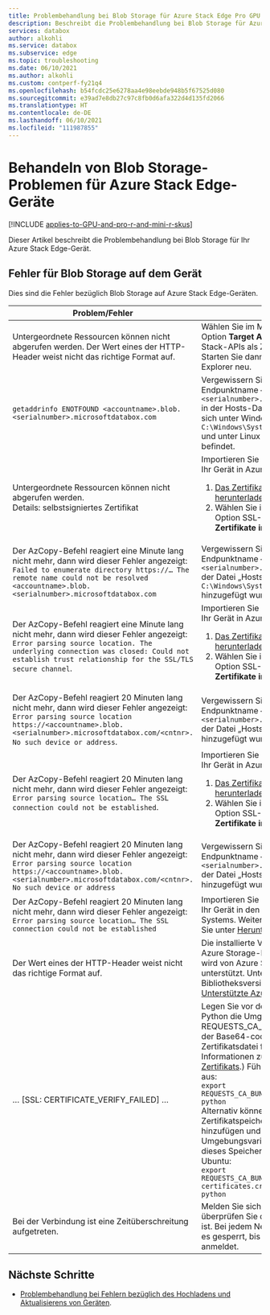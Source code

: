 ```yaml
---
title: Problembehandlung bei Blob Storage für Azure Stack Edge Pro GPU | Microsoft-Dokumentation
description: Beschreibt die Problembehandlung bei Blob Storage für Azure Stack Edge-Geräte.
services: databox
author: alkohli
ms.service: databox
ms.subservice: edge
ms.topic: troubleshooting
ms.date: 06/10/2021
ms.author: alkohli
ms.custom: contperf-fy21q4
ms.openlocfilehash: b54fcdc25e6278aa4e98eebde948b5f67525d080
ms.sourcegitcommit: e39ad7e8db27c97c8fb0d6afa322d4d135fd2066
ms.translationtype: HT
ms.contentlocale: de-DE
ms.lasthandoff: 06/10/2021
ms.locfileid: "111987855"
---
```

# <a name="troubleshoot-blob-storage-issues-for-an-azure-stack-edge-device"></a>Behandeln von Blob Storage-Problemen für Azure Stack Edge-Geräte 

[!INCLUDE [applies-to-GPU-and-pro-r-and-mini-r-skus](../../includes/azure-stack-edge-applies-to-gpu-pro-r-mini-r-sku.md)]

Dieser Artikel beschreibt die Problembehandlung bei Blob Storage für Ihr Azure Stack Edge-Gerät. 

## <a name="errors-for-blob-storage-on-device"></a>Fehler für Blob Storage auf dem Gerät 

Dies sind die Fehler bezüglich Blob Storage auf Azure Stack Edge-Geräten.

| **Problem/Fehler** |  **Lösung** | 
|--------------------|-----------------|
|Untergeordnete Ressourcen können nicht abgerufen werden. Der Wert eines der HTTP-Header weist nicht das richtige Format auf.| Wählen Sie im Menü **Bearbeiten** die Option **Target Azure Stack APIs** (Azure Stack-APIs als Ziel verwenden) aus. Starten Sie dann Azure Storage-Explorer neu.|
|`getaddrinfo ENOTFOUND <accountname>.blob.<serialnumber>.microsoftdatabox.com`|Vergewissern Sie sich, dass der Endpunktname `<accountname>.blob.<serialnumber>.microsoftdatabox.com` in der Hosts-Datei eingetragen ist, die sich unter Windows am Pfad `C:\Windows\System32\drivers\etc\hosts` und unter Linux am Pfad `/etc/hosts` befindet.|
|Untergeordnete Ressourcen können nicht abgerufen werden.<br> Details: selbstsigniertes Zertifikat |Importieren Sie das SSL-Zertifikat für Ihr Gerät in Azure Storage-Explorer: <ol><li>[Das Zertifikat generieren und herunterladen](azure-stack-edge-gpu-deploy-configure-certificates.md#generate-device-certificates).</li><li>Wählen Sie im Menü **Bearbeiten** die Option SSL-Zertifikate und dann **Zertifikate importieren** aus.</li></ol>|
|Der AzCopy-Befehl reagiert eine Minute lang nicht mehr, dann wird dieser Fehler angezeigt:<br>`Failed to enumerate directory https://… The remote name could not be resolved <accountname>.blob.<serialnumber>.microsoftdatabox.com`|Vergewissern Sie sich, dass der Endpunktname `<accountname>.blob.<serialnumber>.microsoftdatabox.com` der Datei „Hosts“ unter `C:\Windows\System32\drivers\etc\hosts` hinzugefügt wurde.|
|Der AzCopy-Befehl reagiert eine Minute lang nicht mehr, dann wird dieser Fehler angezeigt:<br>`Error parsing source location. The underlying connection was closed: Could not establish trust relationship for the SSL/TLS secure channel`. |Importieren Sie das SSL-Zertifikat für Ihr Gerät in Azure Storage-Explorer: <ol><li>[Das Zertifikat generieren und herunterladen](azure-stack-edge-gpu-deploy-configure-certificates.md#generate-device-certificates).</li><li>Wählen Sie im Menü **Bearbeiten** die Option SSL-Zertifikate und dann **Zertifikate importieren** aus.</li></ol>|
|Der AzCopy-Befehl reagiert 20 Minuten lang nicht mehr, dann wird dieser Fehler angezeigt:<br>`Error parsing source location https://<accountname>.blob.<serialnumber>.microsoftdatabox.com/<cntnr>. No such device or address`. |Vergewissern Sie sich, dass der Endpunktname `<accountname>.blob.<serialnumber>.microsoftdatabox.com` der Datei „Hosts“ unter `/etc/hosts` hinzugefügt wurde.|
|Der AzCopy-Befehl reagiert 20 Minuten lang nicht mehr, dann wird dieser Fehler angezeigt:<br>`Error parsing source location… The SSL connection could not be established`. |Importieren Sie das SSL-Zertifikat für Ihr Gerät in Azure Storage-Explorer: <ol><li>[Das Zertifikat generieren und herunterladen](azure-stack-edge-gpu-deploy-configure-certificates.md#generate-device-certificates).</li><li>Wählen Sie im Menü **Bearbeiten** die Option SSL-Zertifikate und dann **Zertifikate importieren** aus.</li></ol>|
|Der AzCopy-Befehl reagiert 20 Minuten lang nicht mehr, dann wird dieser Fehler angezeigt:<br>`Error parsing source location https://<accountname>.blob.<serialnumber>.microsoftdatabox.com/<cntnr>. No such device or address`|Vergewissern Sie sich, dass der Endpunktname `<accountname>.blob.<serialnumber>.microsoftdatabox.com` der Datei „Hosts“ unter `/etc/hosts` hinzugefügt wurde.|
|Der AzCopy-Befehl reagiert 20 Minuten lang nicht mehr, dann wird dieser Fehler angezeigt: `Error parsing source location… The SSL connection could not be established`|Importieren Sie das SSL-Zertifikat für Ihr Gerät in den Zertifikatsspeicher des Systems. Weitere Informationen finden Sie unter [Herunterladen des Zertifikats](../databox/data-box-deploy-copy-data-via-rest.md#download-certificate).|
|Der Wert eines der HTTP-Header weist nicht das richtige Format auf.|Die installierte Version der Microsoft Azure Storage-Bibliothek für Python wird von Azure Stack Edge nicht unterstützt. Unterstützte Bibliotheksversionen finden Sie unter [Unterstützte Azure-Clientbibliotheken](azure-stack-edge-gpu-system-requirements-rest.md#supported-azure-client-libraries).|
|… [SSL: CERTIFICATE_VERIFY_FAILED] …| Legen Sie vor dem Ausführen von Python die Umgebungsvariable REQUESTS_CA_BUNDLE auf den Pfad der Base64-codierten SSL-Zertifikatsdatei fest. (Weitere Informationen zum [Herunterladen des Zertifikats](azure-stack-edge-gpu-deploy-configure-certificates.md#generate-device-certificates).) Führen Sie zum Beispiel aus:<br>`export REQUESTS_CA_BUNDLE=/tmp/mycert.cer`<br>`python`<br>Alternativ können Sie das Zertifikat dem Zertifikatspeicher des Systems hinzufügen und dann diese Umgebungsvariable auf den Pfad dieses Speichers festlegen. Beispiel für Ubuntu:<br>`export REQUESTS_CA_BUNDLE=/etc/ssl/certs/ca-certificates.crt`<br>`python`|
|Bei der Verbindung ist eine Zeitüberschreitung aufgetreten.|Melden Sie sich auf Ihrem Gerät an, und überprüfen Sie dann, ob es entsperrt ist. Bei jedem Neustart des Geräts bleibt es gesperrt, bis sich ein Benutzer anmeldet.|


## <a name="next-steps"></a>Nächste Schritte

- [Problembehandlung bei Fehlern bezüglich des Hochladens und Aktualisierens von Geräten](azure-stack-edge-gpu-troubleshoot.md#troubleshoot-device-upload-and-refresh-errors).
